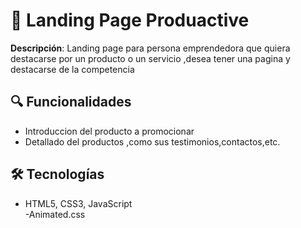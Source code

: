 # 🍕 Landing Page Produactive  

**Descripción**: Landing page para persona emprendedora que quiera destacarse por un producto o un servicio ,desea tener una pagina y destacarse de la competencia 

## 🔍 Funcionalidades  
- Introduccion del producto a promocionar  
- Detallado del productos ,como sus testimonios,contactos,etc.

## 🛠 Tecnologías  
- HTML5, CSS3, JavaScript  
-Animated.css
